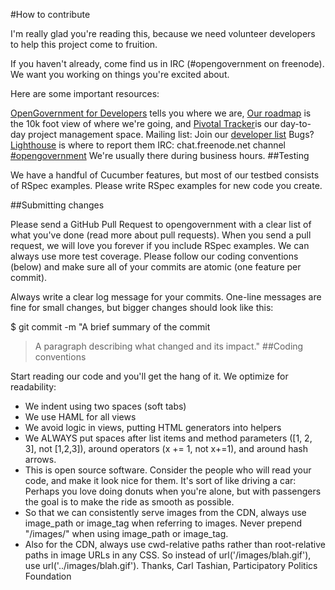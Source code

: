 #How to contribute

I'm really glad you're reading this, because we need volunteer developers to help this project come to fruition.

If you haven't already, come find us in IRC (#opengovernment on freenode). We want you working on things you're excited about.

Here are some important resources:

[OpenGovernment for Developers](http://opengovernment.org/pages/developer) tells you where we are,
[Our roadmap](https://opengovernment.org/pages/wish-list) is the 10k foot view of where we're going, and
[Pivotal Tracker](https://pivotaltracker.com/projects/64842)is our day-to-day project management space.
Mailing list: Join our [developer list](https://groups.google.com/group/opengovernment/)
Bugs? [Lighthouse](https://participatorypolitics.lighthouseapp.com/projects/47665-opengovernment/overview) is where to report them
IRC: chat.freenode.net channel [#opengovernment](irc://chat.freenode.net/opengovernment) We're usually there during business hours.
##Testing

We have a handful of Cucumber features, but most of our testbed consists of RSpec examples. Please write RSpec examples for new code you create.

##Submitting changes

Please send a GitHub Pull Request to opengovernment with a clear list of what you've done (read more about pull requests). When you send a pull request, we will love you forever if you include RSpec examples. We can always use more test coverage. Please follow our coding conventions (below) and make sure all of your commits are atomic (one feature per commit).

Always write a clear log message for your commits. One-line messages are fine for small changes, but bigger changes should look like this:

$ git commit -m "A brief summary of the commit
> 
> A paragraph describing what changed and its impact."
##Coding conventions

Start reading our code and you'll get the hang of it. We optimize for readability:

* We indent using two spaces (soft tabs)
* We use HAML for all views
* We avoid logic in views, putting HTML generators into helpers
* We ALWAYS put spaces after list items and method parameters ([1, 2, 3], not [1,2,3]), around operators (x += 1, not x+=1), and around hash arrows.
* This is open source software. Consider the people who will read your code, and make it look nice for them. It's sort of like driving a car: Perhaps you love doing donuts when you're alone, but with passengers the goal is to make the ride as smooth as possible.
* So that we can consistently serve images from the CDN, always use image_path or image_tag when referring to images. Never prepend "/images/" when using image_path or image_tag.
* Also for the CDN, always use cwd-relative paths rather than root-relative paths in image URLs in any CSS. So instead of url('/images/blah.gif'), use url('../images/blah.gif').
Thanks,
Carl Tashian, Participatory Politics Foundation
